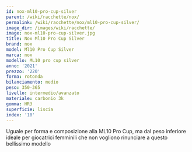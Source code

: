 ```yaml
---
id: nox-ml10-pro-cup-silver
parent: /wiki/racchette/nox/
permalink: /wiki/racchette/nox/ml10-pro-cup-silver/
image_dir: /images/wiki/racchette/
image: nox-ml10-pro-cup-silver.jpg
title: Nox Ml10 Pro Cup Silver
brand: nox
model: Ml10 Pro Cup Silver
marca: nox
modello: ML10 pro cup silver
anno: '2021'
prezzo: '220'
forma: rotonda
bilanciamento: medio
peso: 350-365
livello: intermedio/avanzato
materiale: carbonio 3k
gomma: HR3
superficie: liscia
index: '10'
---
```

Uguale per forma e composizione alla ML10 Pro Cup, ma dal peso inferiore ideale per giocatrici femminili che non vogliono rinunciare a questo bellissimo modello